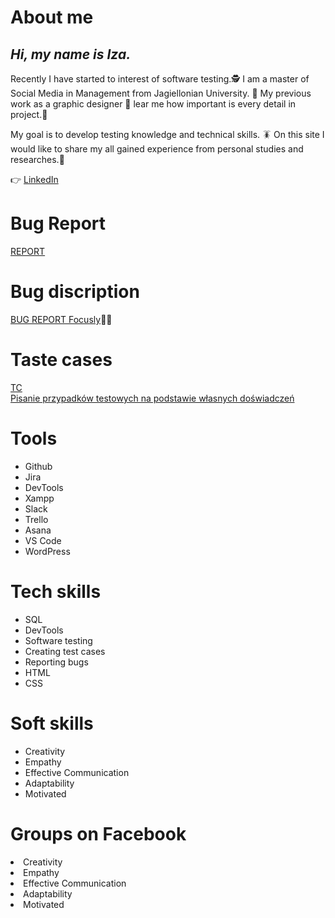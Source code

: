 # About me
## *Hi, my name is Iza.*  
Recently I have started to interest of software testing.🕵️‍
I am a master of Social Media in Management from Jagiellonian University. 📖 
My previous work as a graphic designer 🎨 lear me how important is every detail in project.🔎

My goal is to develop testing knowledge and technical skills. 🪳
On this site I would like to share my all gained experience from personal studies and researches.💪

👉 [LinkedIn](https://www.linkedin.com/in/izabelagorz/)

# Bug Report <br>

 [REPORT](https://docs.google.com/document/d/1hk10oz3M5G8V2kedF53JsuEHQGy_1ZaIR7jWWBwVqRk/edit?usp=sharing) 
 

# Bug discription <br>

[BUG REPORT Focusly](https://docs.google.com/spreadsheets/d/1_b4XZgE24yGXYqKL3lu7vxpsy__a_yBAma0oS6CHfto/edit?usp=sharing)🕵️‍♀️


# Taste cases <br>

[TC](https://docs.google.com/spreadsheets/d/13f2iqdep8BKwsPF7rjy1svQQyzAo3J7GURKwKrdvizE/edit?usp=sharing)<br>
 [Pisanie przypadków testowych na podstawie własnych doświadczeń](https://docs.google.com/spreadsheets/d/16COdGQQfwThK76CaQQtvQNyTWjrp5gBTCHjcr5HlxRs/edit?usp=sharing)<br>
 
 

# Tools 

 <ul>
 <li>Github</li>
<li>Jira</li>
 <li>DevTools</li>
 <li>Xampp</li>
 <li>Slack</li>
 <li>Trello</li>
 <li>Asana</li>
 <li>VS Code</li>
 <li>WordPress</li>
  </ul>


# Tech skills

 <ul>
 <li>SQL</li>
<li>DevTools</li>
 <li>Software testing</li>
 <li>Creating test cases</li>
 <li>Reporting bugs</li>
 <li>HTML</li>
 <li>CSS</li>
  </ul>

# Soft skills

<ul>
  <li>Creativity</li>
 <li>Empathy</li>
<li>Effective Communication</li>
 <li>Adaptability</li>
 <li>Motivated</li>
  </ul>

# Groups on Facebook

<li>Creativity</li>
 <li>Empathy</li>
<li>Effective Communication</li>
 <li>Adaptability</li>
 <li>Motivated</li>
  </ul>
